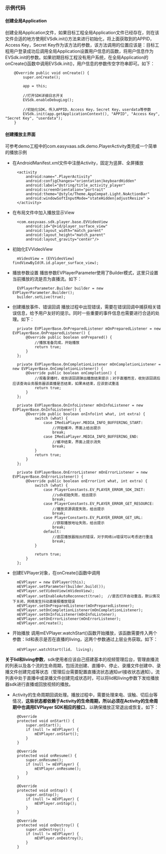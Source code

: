 ### 示例代码
#### 创建全局Application
创建全局Application文件，如果目标工程全局Application文件已经存在，则在该文件合适的地方使用EVSdk.init()方法来进行初始化，将上面获取到的APPID，Access Key，Secret Key作为该方法的参数，该方法调用的位置应该是：目标工程用户登录成功后调用全局Application设置用户信息的函数，将用户信息作为EVSdk.init的参数。如果初期目标工程没有用户系统，在全局Application的onCreate()函数中调用EVSdk.init()，用户信息的参数传空字符串即可。如下：

        @Override public void onCreate() {
            super.onCreate();

            app = this;

            //打开SDK详细日志开关
            EVSdk.enableDebugLog();
            
            //初始化SDK，传入APPID，Access Key，Secret Key，userdata等参数
            EVSdk.init(app.getApplicationContext(), "APPID", "Access Key", "Secret Key", "userdata");
        }

#### 创建播放主界面
可参考demo工程中的com.easyvaas.sdk.demo.PlayerActivity类完成一个简单的播放示例

* 在AndroidManifest.xml文件中注册Activity，固定为竖屏、全屏播放

        <activity
            android:name=".PlayerActivity"
            android:configChanges="orientation|keyboardHidden"
            android:label="@string/title_activity_player"
            android:screenOrientation="portrait"
            android:theme="@style/Theme.AppCompat.Light.NoActionBar"
            android:windowSoftInputMode="stateHidden|adjustResize" >
        </activity>

* 在布局文件中加入播放显示View

        <com.easyvaas.sdk.player.base.EVVideoView
            android:id="@+id/player_surface_view"
            android:layout_width="match_parent"
            android:layout_height="match_parent"
            android:layout_gravity="center"/>

* 初始化EVVideoView

        mVideoView = (EVVideoView) findViewById(R.id.player_surface_view);

* 播放参数设置
播放参数EVPlayerParameter使用了Builder模式，这里只设置当前播放的流是否为直播流。如下：

        EVPlayerParameter.Builder builder = new EVPlayerParameter.Builder();
        builder.setLive(true);

* 创建播放事件、错误回调
播放过程中出现错误，需要在错误回调中捕获相关错误信息，给予用户友好的提示。同时一些重要的事件信息也需要进行合适的处理。如下：

        private EVPlayerBase.OnPreparedListener mOnPreparedListener = new EVPlayerBase.OnPreparedListener() {
            @Override public boolean onPrepared() {
                //播放准备完成，开始播放
                return true;
            }
        };
        
        private EVPlayerBase.OnCompletionListener mOnCompletionListener = new EVPlayerBase.OnCompletionListener() {
            @Override public boolean onCompletion() {
                //观看录播时，收到该回调弹出播放结束提示；对于直播而言，收到该回调后应该查询业务服务器该直播是否结束，如果未结束，应该尝试重连
                return true;
            }
        };
        
        private EVPlayerBase.OnInfoListener mOnInfoListener = new EVPlayerBase.OnInfoListener() {
            @Override public boolean onInfo(int what, int extra) {
                switch (what) {
                    case IMediaPlayer.MEDIA_INFO_BUFFERING_START:
                        //开始缓冲，界面上给出提示
                        break;
                    case IMediaPlayer.MEDIA_INFO_BUFFERING_END:
                        //缓冲结束，界面上提示消失
                        break;
                }
                return true;
            }
        };
        
        private EVPlayerBase.OnErrorListener mOnErrorListener = new EVPlayerBase.OnErrorListener() {
            @Override public boolean onError(int what, int extra) {
                switch (what) {
                    case PlayerConstants.EV_PLAYER_ERROR_SDK_INIT:
                        //sdk初始失败，给出提示
                        break;
                    case PlayerConstants.EV_PLAYER_ERROR_GET_RESOURCE:
                        //播放资源调度失败，给出提示
                        break;
                    case PlayerConstants.EV_PLAYER_ERROR_GET_URL:
                        //获取播放地址失败，给出提示
                        break;
                    default:
                        //底层播放器抛出的错误，对于网络io错误可以考虑进行重连
                        break;
                }
    
                return true;
            }
        };

* 创建EVPlayer对象，在onCreate()函数中调用

        mEVPlayer = new EVPlayer(this);
        mEVPlayer.setParameter(builder.build());
        mEVPlayer.setVideoView(mVideoView);
        mEVPlayer.setEnableAutoReconnect(true);  //是否打开自动重连，默认情况下关闭，网络发生抖动直接报播放错误
        mEVPlayer.setOnPreparedListener(mOnPreparedListener);
        mEVPlayer.setOnCompletionListener(mOnCompletionListener);
        mEVPlayer.setOnInfoListener(mOnInfoListener);
        mEVPlayer.setOnErrorListener(mOnErrorListener);
        mEVPlayer.onCreate();

* 开始播放
调用mEVPlayer.watchStart()函数开始播放，该函数需要传入两个参数：lid和表示是否在直播的living，这两个参数通过上层业务获取。如下：

        mEVPlayer.watchStart(lid， living);

**关于lid和living参数**，sdk使用者应该自己搭建基本的视频管理后台，管理直播流的列表以及各个流的生命周期，包括流创建、直播中、停止、录播文件创建中、录播文件创建完成等状态（管理后台需要配置直播流状态通知url接收状态通知）。流列表中处于直播中或录播文件创建完成状态时，可以将lid和living参数下发给播放器sdk进行直播或回放视频的播放。

* Activity的生命周期回调处理。播放过程中，需要处理来电、误触、切后台等情况，**这些状态都依赖于Activity的生命周期，所以必须在Activity的生命周期中也调用EVPlayer SDK相应的接口**，以确保播放正常退出或恢复。如下：

        @Override
        protected void onStart() {
            super.onStart();
            if (null != mEVPlayer) {
                mEVPlayer.onStart();
            }
        }
    
        @Override
        protected void onResume() {
            super.onResume();
            if (null != mEVPlayer) {
                mEVPlayer.onResume();
            }
        }
    
        @Override
        protected void onStop() {
            super.onStop();
            if (null != mEVPlayer) {
                mEVPlayer.onStop();
            }
        }
    
        @Override
        protected void onDestroy() {
            super.onDestroy();
            if (null != mEVPlayer) {
                mEVPlayer.onDestroy();
            }
        }


